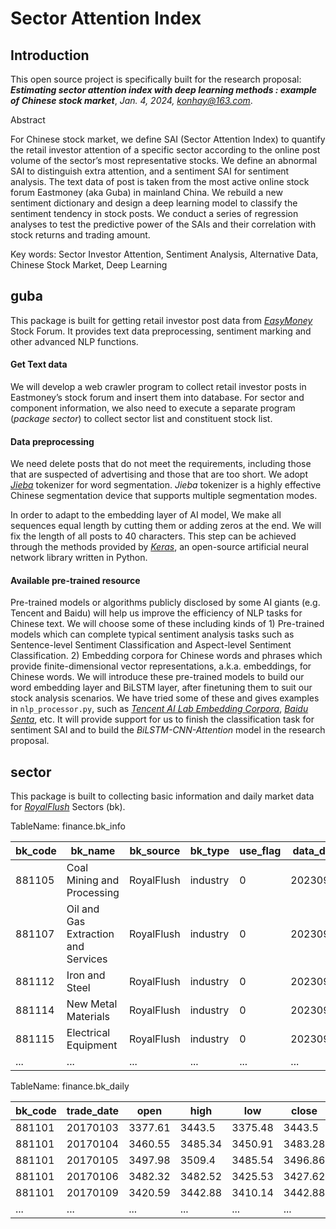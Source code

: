 # Sector Attention Index
## Introduction

This open source project is specifically built for the research proposal: ***Estimating sector attention index with deep learning methods : example of Chinese stock market***, *Jan. 4, 2024, konhay@163.com*.

Abstract

For Chinese stock market, we define SAI (Sector Attention Index) to quantify the retail investor attention of a specific sector according to the online post volume of the sector’s most representative stocks. We define an abnormal SAI to distinguish extra attention, and a sentiment SAI for sentiment analysis. The text data of post is taken from the most active online stock forum Eastmoney (aka Guba) in mainland China. We rebuild a new sentiment dictionary and design a deep learning model to classify the sentiment tendency in stock posts. We conduct a series of regression analyses to test the predictive power of the SAIs and their correlation with stock returns and trading amount. 

Key words: Sector Investor Attention, Sentiment Analysis, Alternative Data, Chinese Stock Market, Deep Learning

## guba
This package is built for getting retail investor post data from [*EasyMoney*](https://guba.eastmoney.com/) Stock Forum. It provides text data preprocessing, sentiment marking and other advanced NLP functions.
#### Get Text data

We will develop a web crawler program to collect retail investor posts in Eastmoney’s stock forum and insert them into database. For sector and component information, we also need to execute a separate program (*package sector*) to collect sector list and constituent stock list.

#### Data preprocessing

We need delete posts that do not meet the requirements, including those that are suspected of advertising and those that are too short. We adopt [*Jieba*](https://github.com/fxsjy/jieba) tokenizer for word segmentation. *Jieba* tokenizer is a highly effective Chinese segmentation device that supports multiple segmentation modes. 

In order to adapt to the embedding layer of AI model, We make all sequences equal length by cutting them or adding zeros at the end. We will fix the length of all posts to 40 characters. This step can be achieved through the methods provided by [*Keras*](https://keras.io/), an open-source artificial neural network library written in Python.

#### Available pre-trained resource

Pre-trained models or algorithms publicly disclosed by some AI giants (e.g. Tencent and Baidu) will help us improve the efficiency of NLP tasks for Chinese text. We will choose some of these including kinds of 1) Pre-trained models which can complete typical sentiment analysis tasks such as Sentence-level Sentiment Classification and Aspect-level Sentiment Classification. 2) Embedding corpora for Chinese words and phrases which provide finite-dimensional vector representations, a.k.a. embeddings, for Chinese words. We will introduce these pre-trained models to build our word embedding layer and BiLSTM layer, after finetuning them to suit our stock analysis scenarios. We have tried some of these and gives examples in `nlp_processor.py`, such as [*Tencent AI Lab Embedding Corpora*](https://ai.tencent.com/ailab/nlp/en/embedding.html), [*Baidu Senta*](https://github.com/baidu/Senta), etc. It will provide support for us to finish the classification task for sentiment SAI and to build the *BiLSTM-CNN-Attention* model in the research proposal.

## sector
This package is built to collecting basic information and daily market data for [*RoyalFlush*](https://q.10jqka.com.cn/thshy/) Sectors (bk).

TableName: finance.bk_info

| bk_code | bk_name                             | bk_source  | bk_type  | use_flag | data_date |
| ------- | ----------------------------------- | ---------- | -------- | -------- | --------- |
| 881105  | Coal Mining and Processing          | RoyalFlush | industry | 0        | 20230901  |
| 881107  | Oil and Gas Extraction and Services | RoyalFlush | industry | 0        | 20230901  |
| 881112  | Iron and Steel                      | RoyalFlush | industry | 0        | 20230901  |
| 881114  | New Metal Materials                 | RoyalFlush | industry | 0        | 20230901  |
| 881115  | Electrical Equipment                | RoyalFlush | industry | 0        | 20230901  |
| ...     | ...                                 | ...        | ...      | ...      | ...       |

TableName: finance.bk_daily

| bk_code | trade_date | open    | high    | low     | close   | vol       | amount     |
| ------- | ---------- | ------- | ------- | ------- | ------- | --------- | ---------- |
| 881101  | 20170103   | 3377.61 | 3443.5  | 3375.48 | 3443.5  | 274943000 | 3716640000 |
| 881101  | 20170104   | 3460.55 | 3485.34 | 3450.91 | 3483.28 | 274666000 | 3556330000 |
| 881101  | 20170105   | 3497.98 | 3509.4  | 3485.54 | 3496.86 | 317430000 | 4151030000 |
| 881101  | 20170106   | 3482.32 | 3482.52 | 3425.53 | 3427.62 | 277866000 | 3730740000 |
| 881101  | 20170109   | 3420.59 | 3442.88 | 3410.14 | 3442.88 | 284142000 | 3557920000 |
| ...     | ...        | ...     | ...     | ...     | ...     | ...       | ...        |

